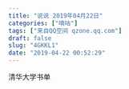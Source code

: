 ```yaml
---
title: "说说 2019年04月22日"
categories: ["嘀咕"]
tags: ["来自QQ空间 qzone.qq.com"]
draft: false
slug: "4GKKL1"
date: "2019-04-22 00:52:29"
---
```


清华大学书单
